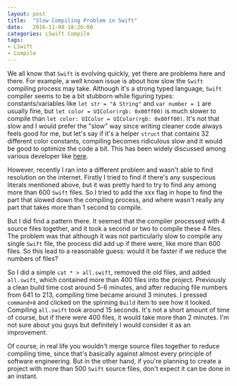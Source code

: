 ```yaml
---
layout: post
title:  "Slow Compiling Problem in Swift"
date:   2016-11-08 18:26:00
categories: LSwift Compile
tags:
- LSwift
- Compile
---
```


We all know that `Swift` is evolving quickly, yet there are problems here and there. For example, a well known issue is about how slow the `Swift` compiling process may take. Although it's a strong typed language, `Swift` compiler seems to be a bit stubborn while figuring types: constants/variables like `let str = "A String"` and `var number = 1` are usually fine, but `let color = UIColor(rgb: 0x00ff00)` is much slower to compile than `let color: UIColor = UIColor(rgb: 0x00ff00)`. It's not that slow and I would prefer the "slow" way since writing cleaner code always feels good for me, but let's say if it's a helper `struct` that contains 32 different color constants, compiling becomes ridiculous slow and it would be good to optimize the code a bit. This has been widely discussed among various developer like [here](https://spin.atomicobject.com/2016/04/26/swift-long-compile-time/).

However, recently I ran into a different problem and wasn't able to find resolution on the internet. Firstly I tried to find if there's any suspecious literals mentioned above, but it was pretty hard to try to find any among more than 600 `Swift` files. So I tried to add the xxx flag in hope to find the part that slowed down the compiling process, and where wasn't really any part that takes more than 1 second to compile.

But I did find a pattern there. It seemed that the compiler processed with 4 source files together, and it took a second or two to compile these 4 files. The problem was that although it was not particularly slow to compile any single `Swift` file, the process did add up if there were, like more than 600 files. So this lead to a reasonable guess: would it be faster if we reduce the numbers of files?

So I did a simple `cat * > all.swift`, removed the old files, and added `all.swift`, which contained more than 400 files into the project. Previously a clean build time cost around 5-6 minutes, and after reducing file numbers from 641 to 213, compiling time became around 3 minutes. I pressed `command+8` and clicked on the spinning `Build` item to see how it looked. Compiling `all.swift` took around 15 seconds. It's not a short amount of time of course, but if there were 400 files, it would take more than 2 minutes. I'm not sure about you guys but definitely I would consider it as an improvement.

Of course, in real life you wouldn't merge source files together to reduce compiling time, since that's basically against almost every principle of software engineering. But in the other hand, if you're planning to create a project with more than 500 `Swift` source files, don't expect it can be done in an instant.